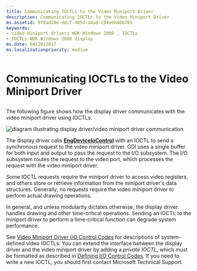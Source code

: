 ```yaml
---
title: Communicating IOCTLs to the Video Miniport Driver
description: Communicating IOCTLs to the Video Miniport Driver
ms.assetid: 9f9ad20e-d8cf-485d-adad-c04eeb40b705
keywords:
- video miniport drivers WDK Windows 2000 , IOCTLs
- IOCTLs WDK Windows 2000 display
ms.date: 04/20/2017
ms.localizationpriority: medium
---
```


# Communicating IOCTLs to the Video Miniport Driver


## <span id="ddk_communicating_ioctls_to_the_video_miniport_driver_gg"></span><span id="DDK_COMMUNICATING_IOCTLS_TO_THE_VIDEO_MINIPORT_DRIVER_GG"></span>


The following figure shows how the display driver communicates with the video miniport driver using IOCTLs.

![diagram illustrating display driver/video miniport driver communication](images/dpy2.png)

The display driver calls [**EngDeviceIoControl**](/windows/desktop/api/winddi/nf-winddi-engdeviceiocontrol) with an IOCTL to send a synchronous request to the video miniport driver. GDI uses a single buffer for both input and output to pass the request to the I/O subsystem. The I/O subsystem routes the request to the video port, which processes the request with the video miniport driver.

Some IOCTL requests require the miniport driver to access video registers, and others store or retrieve information from the miniport driver's data structures. Generally, no requests require the video miniport driver to perform actual drawing operations.

In general, and unless modularity dictates otherwise, the display driver handles drawing and other time-critical operations. Sending an IOCTL to the miniport driver to perform a time-critical function can degrade system performance.

See [Video Miniport Driver I/O Control Codes](/windows-hardware/drivers/ddi/index) for descriptions of system-defined video IOCTLs. You can extend the interface between the display driver and the video miniport driver by adding a *private IOCTL*, which must be formatted as described in [Defining I/O Control Codes](../kernel/defining-i-o-control-codes.md). If you need to write a new IOCTL, you should first contact Microsoft Technical Support.

 

